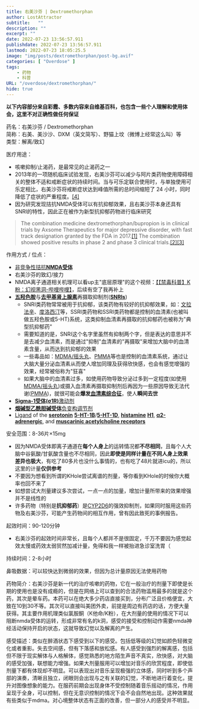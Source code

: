 ```yaml
---
title: 右美沙芬 | Dextromethorphan
author: LostAttractor
subtitle:   ""
description: ""
excerpt: ""
date: 2022-07-23 13:56:57.911
publishdate: 2022-07-23 13:56:57.911
lastmod: 2022-07-23 18:05:25.5
image: "img/posts/dextromethorphan/post-bg.avif"
categories: [ "Overdose" ]
tags:
    - 药物
    - 科普
URL: "/overdose/dextromethorphan/"
hide: true
---
```


**以下内容部分来自彩霞、多数内容来自维基百科，也包含一些个人理解和使用体会，这里不对正确性做任何保证**

药名：右美沙芬 / Dextromethorphan  
简称：右美、美沙沙、DXM（英文简写）、野猫上坟（微博上经常这么叫）等  
类型：解离/致幻

医疗用途：
 - 咳嗽抑制/止渴药，是最常见的止渴药之一
 - 2013年的一项随机临床试验发现，右美沙芬可以减少与阿片类药物使用障碍相关的整体不适和戒断症状的持续时间。当与可乐定联合使用时，与单独使用可乐定相比，右美沙芬将戒断症状达到峰值所需的总时间缩短了 24 小时，同时降低了症状的严重程度。[[4]](https://www.ncbi.nlm.nih.gov/pmc/articles/PMC3706070)
 - 因为研究发现拮抗NMDA受体可以有抗抑郁效果，且右美沙芬本身还具有SNRI的特性，因此正在被作为新型抗抑郁药物进行临床研究  
 >  The combination medicine dextromethorphan/bupropion is in clinical trials by Axsome Therapeutics for major depressive disorder, with fast track designation granted by the FDA in 2017.[[1]](www.globenewswire.com/news-release/2017/02/14/916854/0/en/Axsome-Therapeutics-Receives-FDA-Fast-Track-Designation-for-AXS-05-for-Treatment-Resistant-Depression.html) The combination showed positive results in phase 2 and phase 3 clinical trials.[[2]](https://www.mdedge.com/psychiatry/article/212142/depression/dextromethorphan/bupropion-combo-remarkably-fast-acting)[[3]](https://axsometherapeuticsinc.gcs-web.com/news-releases/news-release-details/axsome-therapeutics-announces-axs-05-achieves-primary-endpoint-1)


作用方式 / 位点：
 - [非竞争性拮抗](https://en.wikipedia.org/wiki/Uncompetitive_inhibition)[**NMDA受体**](https://en.wikipedia.org/wiki/NMDA_receptor)
  - 右美沙芬的致幻/接力
  - NMDA离子通道相关机理可以看up主"底层原理"的这个视频：[【【禁毒科普】K粉：幻视黑洞-哔哩哔哩】](https://b23.tv/vebXrYA)，后续有空了我再补上
 - [**五羟色胺**](https://en.wikipedia.org/wiki/Serotonin)与[**去甲基肾上腺素**](https://en.wikipedia.org/wiki/Norepinephrine_transporter)再摄取抑制剂([**SNRIs**](https://en.wikipedia.org/wiki/Serotonin%E2%80%93norepinephrine_reuptake_inhibitor))
   - SNRI类药物常常被用于抗抑郁，该类药物有较好的抗抑郁效果，如：[文拉法辛](https://zh.wikipedia.org/wiki/%E6%96%87%E6%8B%89%E6%B3%95%E8%BE%9B)、[度洛西汀](https://zh.wikipedia.org/wiki/%E5%BA%A6%E6%B4%9B%E8%A5%BF%E6%B1%80)等，SSRI类药物和SSRI类药物都是控制的血清素(也被叫做五羟色胺或5-HT)系统，这类抑制血清素再摄取的抗抑郁药也被称为"典型抗抑郁药"
   - 需要知道的是，SNRI这个名字里虽然有抑制两个字，但是表达的意思并不是去减少血清素，而是通过"抑制"血清素的"再摄取"来增加大脑中的血清素含量，从而达到抗抑郁的效果
   - 一些毒品如：[MDMA/摇头丸](https://en.wikipedia.org/wiki/MDMA)、[PMMA](https://en.wikipedia.org/wiki/Para-Methoxy-N-methylamphetamine)等也是控制的血清素系统，通过让大脑大量分泌血清素从而使人增加同理及获得欣快感，也会有感觉增强的效果，经常被俗称为"狂喜"
   - 如果大脑中的血清素过多，如使用药物导致分泌过多到一定程度(如使用[MDMA/摇头丸](https://en.wikipedia.org/wiki/MDMA))或摄入血清素再摄取抑制剂后再因为一些原因导致无法代谢([PMMA](https://en.wikipedia.org/wiki/Para-Methoxy-N-methylamphetamine))，就很可能会**爆发[血清素综合征](https://zh.wikipedia.org/wiki/%E8%A1%80%E6%B8%85%E7%B4%A0%E7%BB%BC%E5%90%88%E7%97%87)**，使人**瞬间去世**
 - [**Sigma-1受体(σ1R)**](https://en.wikipedia.org/wiki/Sigma-1_receptor)[激动剂](https://en.wikipedia.org/wiki/Agonist)
 - [**烟碱型乙酰胆碱受体**](https://en.wikipedia.org/wiki/Nicotinic_acetylcholine_receptor)[负变构调节剂](https://en.wikipedia.org/wiki/Allosteric_modulator)
 - [Ligand](https://en.wikipedia.org/wiki/Ligand_(biochemistry)) of the [**serotonin**](https://en.wikipedia.org/wiki/Serotonin) [**5-HT-1B**](https://en.wikipedia.org/wiki/5-HT1B_receptor)/[**5-HT-1D**](https://en.wikipedia.org/wiki/5-HT1D_receptor), [**histamine**](https://en.wikipedia.org/wiki/Histamine) [**H1**](https://en.wikipedia.org/wiki/H1_receptor), [**α2-adrenergic**](https://en.wikipedia.org/wiki/Alpha-2_adrenergic_receptor), and [**muscarinic acetylcholine receptors**](https://en.wikipedia.org/wiki/Muscarinic_acetylcholine_receptor)

安全范围：8-36片×15mg
 - 因为NMDA受体即离子通道在**每个人身上**的运转情况都**不尽相同**，且每个人大脑中谷氨酸/甘氨酸含量也不尽相同，因此**即使是同样计量在不同人身上效果差异也极大**，有吃了80多片也没什么事情的，也有吃了48片就进icu的，所以这里的计量**仅供参考**
 - 不要因为想看到所谓的KHole尝试离谱的剂量，等你看到KHole的时候你大概率也回不来了
 - 如想尝试大剂量建议多次尝试，一点一点的加量，增加计量所带来的效果增强并不是线性的
 - 许多药物（特别是**抗抑郁药**）是[CYP2D6](https://en.wikipedia.org/wiki/CYP2D6)的强效抑制剂，如果同时服用这些药物及右美沙芬，可能产生药物间的相互作用，曾有因此致死的事例报告。

起效时间：90-120分钟
 - 右美沙芬的起效时间非常长，且每个人都并不是很固定，千万不要因为感觉起效太慢或药效太弱贸然加减计量，免得和我一样被抬进急诊室洗胃（

持续时间：2-8小时

鼻吸数据：可以较快达到微弱的效果，但因为总计量原因无法使用药物

药物简介：右美沙芬是新一代的治疗咳嗽的药物，它在一般治疗的剂量下即使是长期的使用也是没有成瘾的，但是在网络上可以查到的合法药物滥用最多的就是这个药，其次是晕车药。本药可以在绝大多少药店直接买到，分布广泛且价格便宜，大致在10到30不等。其次可以直接叫美团外卖，前提是周边有药店的话，方便大量获得。其主要作用机理类似氯胺酮（K他命/K粉），在大剂量的使用的情况下可以阻断nmda受体的运转，形成非常有名的k洞，感受的接受和控制动作需要nmda神经活动保持开启的状态，这就导致幻觉以及解离的产生。

感受描述：类似在醉酒状态下感受到以下的感受。包括低等级的幻觉如颜色轻微变化或者重影。失去空间感，但有下落感和放松感。有人感受到强烈的解离感，包括但不限于现实解体与人格解体，感觉熟悉的地方陌生声音不真实，欣快感，对大脑的感受加强，联想能力增强。如果大剂量服用可以增加对音乐的欣赏程度，即使低剂量下都有体现却不明显。可以表现出对音乐呈现极强的立体感，同时听到多个声部的演奏，清晰且独立，闭眼则会出现与之有关联的幻觉，不断地进行着变化，提升对图像想象的能力。在服药前期会出现身体不受控制随着音乐摇动的情况，作用呈现于全身，可以控制，但在无意识控制的情况下会不会自然地出现。这种效果就有些类似于mdma。对心境整体状态有正面的改善，但一部分人的感受并不明显。